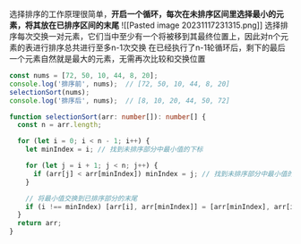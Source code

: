 选择排序的工作原理很简单，**开启一个循环，每次在未排序区间里选择最小的元素，将其放在已排序区间的末尾**
![[Pasted image 20231117231315.png]]
选择排序每次交换一对元素，它们当中至少有一个将被移到其最终位置上，因此对n个元素的表进行排序总共进行至多n-1次交换
在已经执行了n-1轮循环后，剩下的最后一个元素自然就是最大的元素，无需再次比较和交换位置
```typescript
const nums = [72, 50, 10, 44, 8, 20];
console.log('排序前', nums);  // [72, 50, 10, 44, 8, 20]
selectionSort(nums);
console.log('排序后', nums);  // [8, 10, 20, 44, 50, 72]

function selectionSort(arr: number[]): number[] {
  const n = arr.length;

  for (let i = 0; i < n - 1; i++) {
    let minIndex = i; // 找到未排序部分中最小值的下标

    for (let j = i + 1; j < n; j++) {
      if (arr[j] < arr[minIndex]) minIndex = j; // 找到未排序部分中最小值的下标
    }

    // 将最小值交换到已排序部分的末尾
    if (i !== minIndex) [arr[i], arr[minIndex]] = [arr[minIndex], arr[i]];
  }
  return arr;
}
```
